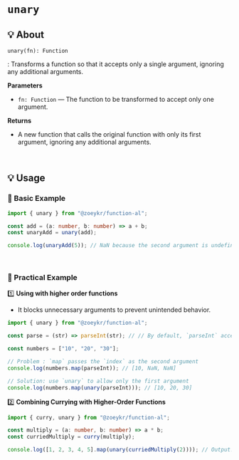 # `unary`

## 💡 About

`unary(fn): Function`

: Transforms a function so that it accepts only a single argument, ignoring any additional arguments.

**Parameters**

- `fn: Function` — The function to be transformed to accept only one argument.

**Returns**

- A new function that calls the original function with only its first argument, ignoring any additional arguments.

<br>

## 💡 Usage

### 📌 Basic Example

```ts
import { unary } from "@zoeykr/function-al";

const add = (a: number, b: number) => a + b;
const unaryAdd = unary(add);

console.log(unaryAdd(5)); // NaN because the second argument is undefined
```

<br>

### 📌 Practical Example

1️⃣ **Using with higher order functions**

- It blocks unnecessary arguments to prevent unintended behavior.

```ts
import { unary } from "@zoeykr/function-al";

const parse = (str) => parseInt(str); // // By default, `parseInt` accepts two arguments.

const numbers = ["10", "20", "30"];

// Problem : `map` passes the `index` as the second argument
console.log(numbers.map(parseInt)); // [10, NaN, NaN]

// Solution: use `unary` to allow only the first argument
console.log(numbers.map(unary(parseInt))); // [10, 20, 30]
```

2️⃣ **Combining Currying with Higher-Order Functions**

```ts
import { curry, unary } from "@zoeykr/function-al";

const multiply = (a: number, b: number) => a * b;
const curriedMultiply = curry(multiply);

console.log([1, 2, 3, 4, 5].map(unary(curriedMultiply(2)))); // Output: [2, 4, 6, 8, 10]
```
